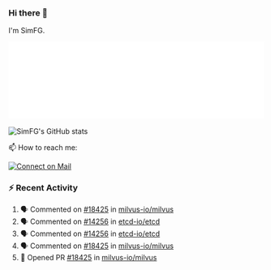 ### Hi there 👋

I'm SimFG.

![Metrics](/metrics.plugin.followup.user.svg)

![SimFG's GitHub stats](https://github-readme-stats.vercel.app/api?username=SimFG&show_icons=true&theme=radical&count_private=true)

📫 How to reach me:

[![Connect on Mail](https://img.shields.io/badge/Ask%20me-anything-1abc9c.svg)](mailto:1142838399@qq.com)

### :zap: Recent Activity

<!--START_SECTION:activity-->
1. 🗣 Commented on [#18425](https://github.com/milvus-io/milvus/issues/18425) in [milvus-io/milvus](https://github.com/milvus-io/milvus)
2. 🗣 Commented on [#14256](https://github.com/etcd-io/etcd/issues/14256) in [etcd-io/etcd](https://github.com/etcd-io/etcd)
3. 🗣 Commented on [#14256](https://github.com/etcd-io/etcd/issues/14256) in [etcd-io/etcd](https://github.com/etcd-io/etcd)
4. 🗣 Commented on [#18425](https://github.com/milvus-io/milvus/issues/18425) in [milvus-io/milvus](https://github.com/milvus-io/milvus)
5. 💪 Opened PR [#18425](https://github.com/milvus-io/milvus/pull/18425) in [milvus-io/milvus](https://github.com/milvus-io/milvus)
<!--END_SECTION:activity-->

